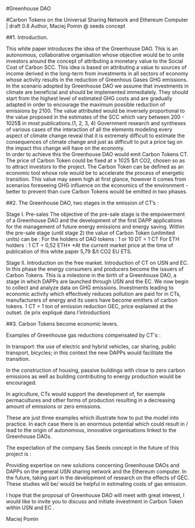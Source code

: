 #Greenhouse DAO 

#Carbon Tokens on the Universal Sharing Network and Ethereum Computer
| draft 0.8 Author, Maciej Pomin @ seeds concept   

##1. Introduction.

This white paper introduces the idea of the Greenhouse DAO.
This is an autonomous, collaborative organisation whose objective would be to unite investors around the concept of attributing a monetary value to the Social Cost of Carbon SCC.
This idea is based on attributing a value to sources of income derived in the long-term from investments in all sectors of economy whose activity results in the reduction of Greenhous Gases GHG emissions.
In the scenario adopted by Greenhouse DAO we assume that investments in climate are beneficial and should be implemented immediately. 
They should start from the highest level of estimated GHG costs and are gradually adapted in order to encourage the maximum possible reduction of emissions by 2100.
The value attributed would be inversely proportional to the value proposed in the estimates of the SCC which vary between 200 - 1025$ in most publications.(1, 2, 3, 4)
Government research and syntheses of various cases of the interaction of all the elements modeling every aspect of climate change reveal that it is extremely difficult to estimate the consequences of climate change and just as difficult to put a price tag on the impact this change will have on the economy.  
In order to achieve this the Greenhouse DAO would emit Carbon Tokens CT.
The price of Carbon Token could be fixed at ≥ 1025 $/t CO2, chosen so as to attract investors to the project.
The Carbon Token can be defined as an economic tool whose role would be to accelerate the process of energetic transition.
This value may seem high at first glance, however it comes from scenarios foreseeing GHG influence on the economics of the environment - better to prevent than cure
Carbon Tokens would be emitted in two phases.


##2. The Greenhouse DAO, two stages in the emission of CT’s :

Stage I. Pre-sales 
The objective of the pre-sale stage is the empowerment of a Greenhouse DAO and the development of the first DAPP applications for the management of future energy emissions and energy saving. 
Within the pre-sale stage (until stage 2) the value of Carbon Token (unlimited units) can be :
For the holders of  DAO tokens :
1 or 10 DT = 1 CT
For ETH holders :
1 CT = 0,52 ETH*
*At the current market price at the time of publication of this white paper 5,79 $/t CO2 EU ETS.

Stage II. Introduction on the free market.
Introduction of CT on USN and EC. In this phase the energy consumers and producers become the issuers of Carbon Tokens.
This is a milestone in the birth of a Greenhouse DAO, a stage in which DAPPs are launched through USN and the EC. We now begin to collect and analyze data on GHG emissions. Investments leading to economic activity which effectively reduces pollution are paid for in CTs, manufacturers of energy and its users have become emitters of carbon tokens.
1 CT = 1 ton of emission reduction GEC, price explained at the outset. (le prix expliqué dans l'introduction)


##3. Carbon Tokens become economic levers.

Examples of Greenhouse gas reductions compensated by CT's :
    
In transport: the use of electric and hybrid vehicles, car sharing, public transport, bicycles; in this context the new DAPPs would facilitate the transition.

In the construction of housing, passive buildings with close to zero carbon emissions as well as building contributing to energy production would be encouraged.

In agriculture,  CTs would support the development of, for exemple permacultures and other forms of production resulting in a decreasing amount of emissions or zero emissions.

These are just three examples which illustrate how to put the model into practice. In each case there is an enormous potential which could result in / lead to the origin of autonomous, innovative organisations linked to the Greenhouse DAOs.

  The expectation of the company Sas Seeds concept in the future of this project is :

Providing expertise on new solutions concerning Greenhouse DAOs and DAPPs on the general USN sharing network and the Ethereum computer.
In the future, taking part in the development of research on the effects of GEC. These studies will be/ would be helpful in estimating costs of gas emission.

I hope that the proposal of Greenhouse DAO will meet with great interest, I would like to invite you to discuss and initiate investment in Carbon Token within USN and EC .


Maciej Pomin







